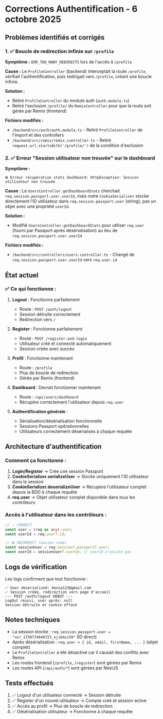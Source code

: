 # Corrections Authentification - 6 octobre 2025

## Problèmes identifiés et corrigés

### 1. ✅ Boucle de redirection infinie sur `/profile`

**Symptôme :** `ERR_TOO_MANY_REDIRECTS` lors de l'accès à `/profile`

**Cause :** Le `ProfileController` (backend) interceptait la route `/profile`, vérifiait l'authentification, puis redirigait vers `/profile`, créant une boucle infinie.

**Solution :**
- Retiré `ProfileController` du module auth (`auth.module.ts`)
- Retiré l'exclusion `/profile/` du `RemixController` pour que la route soit gérée par Remix (frontend)

**Fichiers modifiés :**
- `/backend/src/auth/auth.module.ts` - Retiré `ProfileController` de l'import et des controllers
- `/backend/src/remix/remix.controller.ts` - Retiré `request.url.startsWith('/profile/')` de la condition d'exclusion

### 2. ✅ Erreur "Session utilisateur non trouvée" sur le dashboard

**Symptôme :** 
```
❌ Erreur récupération stats dashboard: HttpException: Session utilisateur non trouvée
```

**Cause :** Le `UsersController.getDashboardStats` cherchait `req.session.passport.user.userId`, mais notre `CookieSerializer` stocke directement l'ID utilisateur dans `req.session.passport.user` (string), pas un objet avec une propriété `userId`.

**Solution :**
- Modifié `UsersController.getDashboardStats` pour utiliser `req.user` (fourni par Passport après désérialisation) au lieu de `req.session.passport.user.userId`

**Fichiers modifiés :**
- `/backend/src/controllers/users.controller.ts` - Changé de `req.session.passport.user.userId` vers `req.user.id`

## État actuel

### ✅ Ce qui fonctionne :

1. **Logout** : Fonctionne parfaitement
   - Route : `POST /auth/logout`
   - Session détruite correctement
   - Redirection vers `/`

2. **Register** : Fonctionne parfaitement
   - Route : `POST /register-and-login`
   - Utilisateur créé et connecté automatiquement
   - Session créée avec succès

3. **Profil** : Fonctionne maintenant
   - Route : `/profile`
   - Plus de boucle de redirection
   - Gérée par Remix (frontend)

4. **Dashboard** : Devrait fonctionner maintenant
   - Route : `/api/users/dashboard`
   - Récupère correctement l'utilisateur depuis `req.user`

5. **Authentification générale** :
   - Sérialisation/désérialisation fonctionnelle
   - Sessions Passport opérationnelles
   - Utilisateurs correctement désérialisés à chaque requête

## Architecture d'authentification

### Comment ça fonctionne :

1. **Login/Register** → Crée une session Passport
2. **CookieSerializer.serializeUser** → Stocke uniquement l'ID utilisateur dans la session
3. **CookieSerializer.deserializeUser** → Récupère l'utilisateur complet depuis la BDD à chaque requête
4. **req.user** → Objet utilisateur complet disponible dans tous les contrôleurs

### Accès à l'utilisateur dans les contrôleurs :

```typescript
// ✅ CORRECT
const user = (req as any).user;
const userId = req.user?.id;

// ❌ INCORRECT (ancien code)
const sessionUser = req.session?.passport?.user;
const userId = sessionUser?.userId; // userId n'existe pas
```

## Logs de vérification

Les logs confirment que tout fonctionne :

```
✅ User deserialized: monia123@gmail.com
✅ Session créée, redirection vers page d'accueil
--- POST /auth/logout DÉBUT ---
LogOut réussi, user après: null
Session détruite et cookie effacé
```

## Notes techniques

- La session stocke : `req.session.passport.user = "usr_1759774640723_njikmiz59"` (ID direct)
- Après désérialisation : `req.user = { id, email, firstName, ... }` (objet complet)
- Le `ProfileController` a été désactivé car il causait des conflits avec Remix
- Les routes frontend (`/profile`, `/register`) sont gérées par Remix
- Les routes API (`/api/auth/*`) sont gérées par NestJS

## Tests effectués

1. ✅ Logout d'un utilisateur connecté → Session détruite
2. ✅ Register d'un nouvel utilisateur → Compte créé et session active
3. ✅ Accès au profil → Plus de boucle de redirection
4. ✅ Désérialisation utilisateur → Fonctionne à chaque requête
